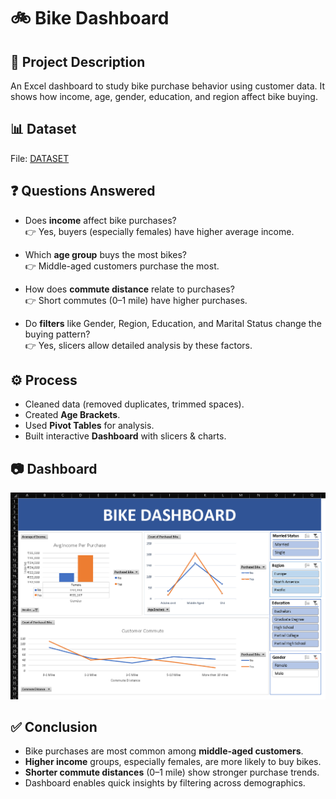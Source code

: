 # 🚲 Bike Dashboard  

## 📌 Project Description  
An Excel dashboard to study bike purchase behavior using customer data. It shows how income, age, gender, education, and region affect bike buying.  

## 📊 Dataset  
File: <a href="https://github.com/O-ASwIN-O/Excel_Dashboard/blob/main/Excel%20Project%20Dataset.xlsx">DATASET</a>
  
## ❓ Questions Answered  
- Does **income** affect bike purchases?  
  👉 Yes, buyers (especially females) have higher average income.  

- Which **age group** buys the most bikes?  
  👉 Middle-aged customers purchase the most.  

- How does **commute distance** relate to purchases?  
  👉 Short commutes (0–1 mile) have higher purchases.  

- Do **filters** like Gender, Region, Education, and Marital Status change the buying pattern?  
  👉 Yes, slicers allow detailed analysis by these factors.  

## ⚙️ Process  
- Cleaned data (removed duplicates, trimmed spaces).  
- Created **Age Brackets**.  
- Used **Pivot Tables** for analysis.  
- Built interactive **Dashboard** with slicers & charts.  

## 📷 Dashboard  
![Dashboard](Dashboard.png)

## ✅ Conclusion  
- Bike purchases are most common among **middle-aged customers**.  
- **Higher income** groups, especially females, are more likely to buy bikes.  
- **Shorter commute distances** (0–1 mile) show stronger purchase trends.  
- Dashboard enables quick insights by filtering across demographics.  
